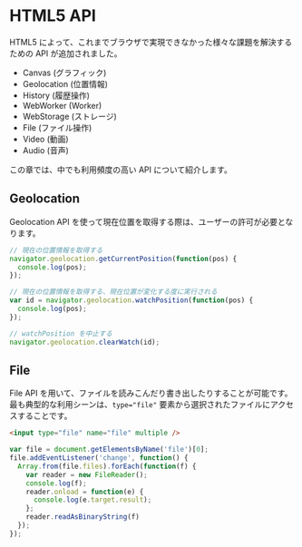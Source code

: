 # HTML5 API

HTML5 によって、これまでブラウザで実現できなかった様々な課題を解決するための API が追加されました。

- Canvas (グラフィック)
- Geolocation (位置情報)
- History (履歴操作)
- WebWorker (Worker)
- WebStorage (ストレージ)
- File (ファイル操作)
- Video (動画)
- Audio (音声)

この章では、中でも利用頻度の高い API について紹介します。

## Geolocation

Geolocation API を使って現在位置を取得する際は、ユーザーの許可が必要となります。

```javascript
// 現在の位置情報を取得する
navigator.geolocation.getCurrentPosition(function(pos) {
  console.log(pos);
});

// 現在の位置情報を取得する、現在位置が変化する度に実行される
var id = navigator.geolocation.watchPosition(function(pos) {
  console.log(pos);
});

// watchPosition を中止する
navigator.geolocation.clearWatch(id);
```

## File

File API を用いて、ファイルを読みこんだり書き出したりすることが可能です。
最も典型的な利用シーンは、`type="file"` 要素から選択されたファイルにアクセスすることです。

```html
<input type="file" name="file" multiple />
```

```javascript
var file = document.getElementsByName('file')[0];
file.addEventListener('change', function() {
  Array.from(file.files).forEach(function(f) {
    var reader = new FileReader();
    console.log(f);
    reader.onload = function(e) {
      console.log(e.target.result);
    };
    reader.readAsBinaryString(f)
  });
});
```
